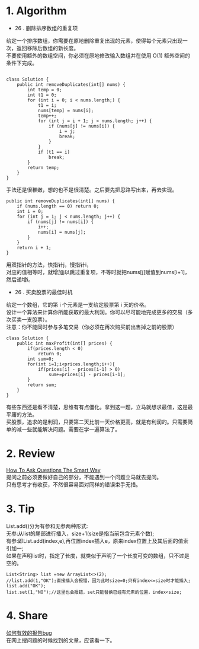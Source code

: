 # 1. Algorithm

- 26 .  删除排序数组的重复项  

给定一个排序数组，你需要在原地删除重复出现的元素，使得每个元素只出现一次，返回移除后数组的新长度。  
不要使用额外的数组空间，你必须在原地修改输入数组并在使用 O(1) 额外空间的条件下完成。  
  
  
```

class Solution {
	public int removeDuplicates(int[] nums) {
		int temp = 0;
		int t1 = 0;
		for (int i = 0; i < nums.length;) {
			t1 = i;
			nums[temp] = nums[i];
			temp++;
			for (int j = i + 1; j < nums.length; j++) {
				if (nums[j] != nums[i]) {
					i = j;
					break;
				}
			}
			if (t1 == i)
				break;
		}
		return temp;
	}
}
```

手法还是很稚嫩，想的也不是很清楚。之后要先把思路写出来，再去实现。  


```
public int removeDuplicates(int[] nums) {
    if (nums.length == 0) return 0;
    int i = 0;
    for (int j = 1; j < nums.length; j++) {
        if (nums[j] != nums[i]) {
            i++;
            nums[i] = nums[j];
        }
    }
    return i + 1;
}

```
用双指针的方法，快指针j，慢指针i，  
对应的值相等时，就增加j以跳过重复项，不等时就把nums[j]赋值到nums[i+1]，然后递增i。  

- 26 .  买卖股票的最佳时机  

给定一个数组，它的第 i 个元素是一支给定股票第 i 天的价格。  
设计一个算法来计算你所能获取的最大利润。你可以尽可能地完成更多的交易（多次买卖一支股票）。  
注意：你不能同时参与多笔交易（你必须在再次购买前出售掉之前的股票）  

```
class Solution {
    public int maxProfit(int[] prices) {
        if(prices.length < 0)
            return 0;
        int sum=0;
        for(int i=1;i<prices.length;i++){
            if(prices[i] - prices[i-1] > 0)
                sum+=prices[i] - prices[i-1];
        }
        return sum;
    }
}

```
有些东西还是看不清楚，思维有有点僵化。拿到这一题，立马就想求最值，这是最平庸的方法。  
买股票，追求的是利润，只要第二天比前一天价格更高，就是有利润的。只需要简单的减一些就能解决问题。需要在学一遍算法了。  

# 2. Review
[How To Ask Questions The Smart Way](http://www.catb.org/~esr/faqs/smart-questions.html)  
提问之前必须要做好自己的部分，不能遇到一个问题立马就去提问。  
只有思考才有收获，不然很容易面对同样的错误束手无措。    
  
# 3. Tip
List.add()分为有参和无参两种形式:  
无参:从list的尾部进行插入，size+1(size是指当前包含元素个数);  
有参:即List.add(index,e),再位置index插入e，原来index位置上及其后面的值索引加一;  
如果在声明list时，指定了长度，就类似于声明了一个长度可变的数组，只不过是空的。

```  
List<String> list =new ArrayList<>(2);  
//list.add(1,"OK");直接插入会报错，因为此时size=0;只有index<=size时才能插入;  
list.add("OK");  
list.set(1,"NO");//这里也会报错，set只能替换已经有元素的位置，index<size;  
```  

# 4. Share
[如何有效的报告bug](https://www.chiark.greenend.org.uk/~sgtatham/bugs-cn.html)  
在网上搜问题的时候找到的文章，应该看一下。  
